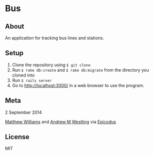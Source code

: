 # Bus

## About

An application for tracking bus lines and stations.

## Setup

1. Clone the repository using `$ git clone`
1. Run `$ rake db:create` and `$ rake db:migrate` from the directory you cloned into
1. Run `$ rails server`
1. Go to [http://localhost:3000/](http://localhost:3000/) in a web browser to use the program.

## Meta

2 September 2014


[Matthew Williams](http://github.com/mattwilliams85) and [Andrew M Westling](http://github.com/expandrew)
via [Epicodus](http://www.learnhowtoprogram.com/lessons/bus-timetable)

## License
MIT
